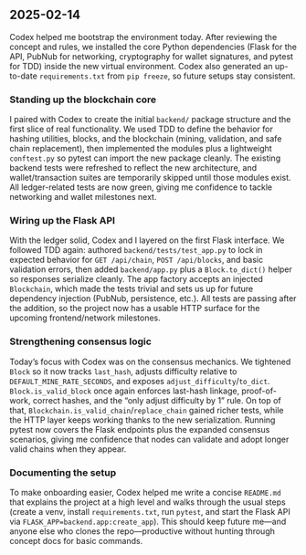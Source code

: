 ## 2025-02-14

Codex helped me bootstrap the environment today. After reviewing the concept and rules, we installed the core Python dependencies (Flask for the API, PubNub for networking, cryptography for wallet signatures, and pytest for TDD) inside the new virtual environment. Codex also generated an up-to-date `requirements.txt` from `pip freeze`, so future setups stay consistent.

### Standing up the blockchain core

I paired with Codex to create the initial `backend/` package structure and the first slice of real functionality. We used TDD to define the behavior for hashing utilities, blocks, and the blockchain (mining, validation, and safe chain replacement), then implemented the modules plus a lightweight `conftest.py` so pytest can import the new package cleanly. The existing backend tests were refreshed to reflect the new architecture, and wallet/transaction suites are temporarily skipped until those modules exist. All ledger-related tests are now green, giving me confidence to tackle networking and wallet milestones next.

### Wiring up the Flask API

With the ledger solid, Codex and I layered on the first Flask interface. We followed TDD again: authored `backend/tests/test_app.py` to lock in expected behavior for `GET /api/chain`, `POST /api/blocks`, and basic validation errors, then added `backend/app.py` plus a `Block.to_dict()` helper so responses serialize cleanly. The app factory accepts an injected `Blockchain`, which made the tests trivial and sets us up for future dependency injection (PubNub, persistence, etc.). All tests are passing after the addition, so the project now has a usable HTTP surface for the upcoming frontend/network milestones.

### Strengthening consensus logic

Today’s focus with Codex was on the consensus mechanics. We tightened `Block` so it now tracks `last_hash`, adjusts difficulty relative to `DEFAULT_MINE_RATE_SECONDS`, and exposes `adjust_difficulty`/`to_dict`. `Block.is_valid_block` once again enforces last-hash linkage, proof-of-work, correct hashes, and the “only adjust difficulty by 1” rule. On top of that, `Blockchain.is_valid_chain`/`replace_chain` gained richer tests, while the HTTP layer keeps working thanks to the new serialization. Running pytest now covers the Flask endpoints plus the expanded consensus scenarios, giving me confidence that nodes can validate and adopt longer valid chains when they appear.

### Documenting the setup

To make onboarding easier, Codex helped me write a concise `README.md` that explains the project at a high level and walks through the usual steps (create a venv, install `requirements.txt`, run `pytest`, and start the Flask API via `FLASK_APP=backend.app:create_app`). This should keep future me—and anyone else who clones the repo—productive without hunting through concept docs for basic commands.
